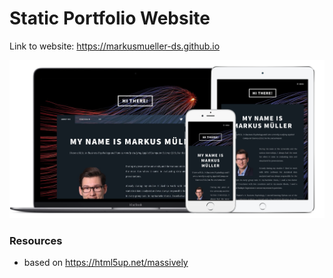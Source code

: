 # Static Portfolio Website


Link to website: https://markusmueller-ds.github.io 

![example](example.png)


### Resources
- based on https://html5up.net/massively

